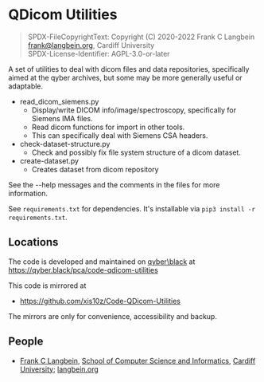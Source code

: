 # QDicom Utilities

> SPDX-FileCopyrightText: Copyright (C) 2020-2022 Frank C Langbein <frank@langbein.org>, Cardiff University  
> SPDX-License-Identifier: AGPL-3.0-or-later  

A set of utilities to deal with dicom files and data repositories, specifically
aimed at the qyber archives, but some may be more generally useful or adaptable.

* read_dicom_siemens.py
  * Display/write DICOM info/image/spectroscopy, specifically for Siemens IMA files.
  * Read dicom functions for import in other tools.
  * This can specifically deal with Siemens CSA headers.
* check-dataset-structure.py
  * Check and possibly fix file system structure of a dicom dataset.
* create-dataset.py
  * Creates dataset from dicom repository

See the --help messages and the comments in the files for more information.

See `requirements.txt` for dependencies. It's installable via
`pip3 install -r requirements.txt`.

## Locations

The code is developed and maintained on [qyber\\black](https://qyber.black)
at https://qyber.black/pca/code-qdicom-utilities

This code is mirrored at
* https://github.com/xis10z/Code-QDicom-Utilities

The mirrors are only for convenience, accessibility and backup.

## People

* [Frank C Langbein](https://qyber.black/xis10z), [School of Computer Science and Informatics](https://www.cardiff.ac.uk/computer-science), [Cardiff University](https://www.cardiff.ac.uk/); [langbein.org](https://langbein.org/)
